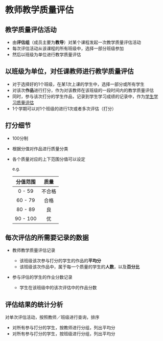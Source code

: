 # 教师教学质量评估

## 教学质量评估活动
* 由**评估组**（成员主要为**教导**）对某个课程发起一次教学质量评估活动
* 每次评估活动从该课程的所有班级中，选择一部分班级参加
* 然后以班级为单位进行教学质量评估

## 以班级为单位，对任课教师进行教学质量评估
* 对于选择好的1个班级，在某1次上课的学生中，选择一部分或所有学生
* 对该次**作品**进行打分，作为对该教师在该班级的一段时间内的教学质量评估
* 同时，参与该次打分的学生作品，记录到学生学习成绩的记录中，作为[学生学习质量评估](learning-quality-evaluation.md)
* 1个学期可以对1个班级的进行1次或者多次评估（打分）

## 打分细节
* 100分制
* 根据分值对作品进行质量分类
* 各个质量对应的上下范围分值可以设定
   
  e.g.

  | 分值范围 | 质量 |
  | :--: | :--: |
  | 0 - 59 | 不合格 |
  | 60 - 79 | 合格 |
  | 80 - 89 | 良 |
  | 90 - 100 | 优 |

## 每次评估的所需要记录的数据
* 教师教学质量评估记录
  * 该班级该次参与打分的学生的作品的**平均分**
  * 该班级该次作品中，属于每一个质量的学生的**人数**，以及**百分比**

* 参与评估的学生的作业分数记录
  * 学生在该班级中的该次评估中的作品分数

## 评估结果的统计分析
对单次评估活动，按照教师／班级进行查询，排序
* 对所有参与打分的学生，按教师进行分组，列出平均分
* 对所有参与打分的学生，按班级进行分组，列出平均分
